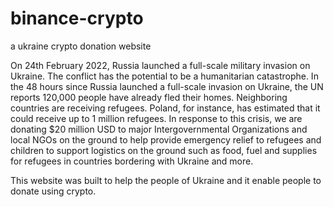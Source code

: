 # binance-crypto
a ukraine crypto donation website 

On 24th February 2022, Russia launched a full-scale military invasion on Ukraine. The conflict has the potential to be a humanitarian catastrophe.
In the 48 hours since Russia launched a full-scale invasion on Ukraine, the UN reports 120,000 people have already fled their homes. Neighboring countries are receiving refugees. Poland, for instance, has estimated that it could receive up to 1 million refugees.
In response to this crisis, we are donating $20 million USD to major Intergovernmental Organizations and local NGOs on the ground to help provide emergency relief to refugees and children to support logistics on the ground such as food, fuel and supplies for refugees in countries bordering with Ukraine and more.

This website was built to help the people of Ukraine and it enable people to donate using crypto.
